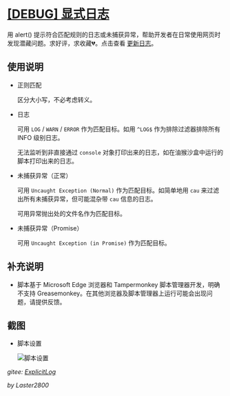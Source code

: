 # [[DEBUG] 显式日志](https://greasyfork.org/zh-CN/scripts/429521)

用 alert() 提示符合匹配规则的日志或未捕获异常，帮助开发者在日常使用网页时发现潜藏问题。求好评，求收藏💔。点击查看 [更新日志](https://gitee.com/liangjiancang/userscript/blob/master/script/ExplicitLog/changelog.md)。

## 使用说明

* 正则匹配

  区分大小写，不必考虑转义。

* 日志

  可用 `LOG` / `WARN` / `ERROR` 作为匹配目标。如用 `^LOG$` 作为排除过滤器排除所有 INFO 级别日志。

  无法监听到非直接通过 `console` 对象打印出来的日志，如在油猴沙盒中运行的脚本打印出来的日志。

* 未捕获异常（正常）

  可用 `Uncaught Exception (Normal)` 作为匹配目标。如简单地用 `cau` 来过滤出所有未捕获异常，但可能混杂带 `cau` 信息的日志。

  可用异常抛出处的文件名作为匹配目标。

* 未捕获异常（Promise）

  可用 `Uncaught Exception (in Promise)` 作为匹配目标。

## 补充说明

* 脚本基于 Microsoft Edge 浏览器和 Tampermonkey 脚本管理器开发，明确不支持 Greasemonkey。在其他浏览器及脚本管理器上运行可能会出现问题，请提供反馈。

## 截图

* 脚本设置

    ![脚本设置](https://gitee.com/liangjiancang/userscript/raw/master/script/ExplicitLog/screenshot/脚本设置.png)

*gitee: [ExplicitLog](https://gitee.com/liangjiancang/userscript/tree/master/script/ExplicitLog)*

*by Laster2800*
